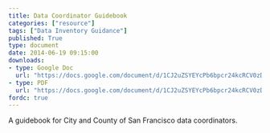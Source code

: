 ```yaml
---
title: Data Coordinator Guidebook
categories: ["resource"]
tags: ["Data Inventory Guidance"]
published: True
type: document
date: 2014-06-19 09:15:00
downloads:
- type: Google Doc
  url: "https://docs.google.com/document/d/1CJ2uZSYEYcPb6bpcr24kcRCV0zDN-9xYE-o7FA23EMk/edit?usp=sharing"
- type: PDF
  url: "https://docs.google.com/document/d/1CJ2uZSYEYcPb6bpcr24kcRCV0zDN-9xYE-o7FA23EMk/export?format=pdf"
fordc: true
---
```

A guidebook for City and County of San Francisco data coordinators.